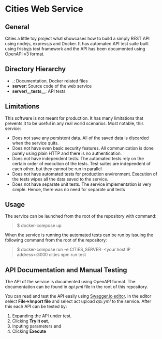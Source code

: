 # Cities Web Service

## General

Cities a little toy project what showcases how to build a simply REST
API using nodejs, expressjs and Docker. It has automated API test
suite built using frisbyjs test framework and the API has been
documented using OpenAPI v3 format.

## Directory Hierarchy

- **.**: Documentation, Docker related files
- **server**: Source code of the web service
- **server/\_\_tests\_\_**: API tests


## Limitations

This software is not meant for production. It has many limitations
that prevents it to be useful in any real world scenarios. Most
notable, this service:

- Does not save any persistent data. All of the saved data is
  discarded when the service quits.
- Does not have even basic security features. All communication is
  done purely using plain HTTP and there is no authentication.
- Does not have independent tests. The automated tests rely on
  the certain order of execution of the tests. Test suites are
  independent of each other, but they cannot be run in parallel
- Does not have automated tests for production environment.
  Execution of the tests wipes all the data saved to the service.
- Does not have separate unit tests. The service implementation is
  very simple. Hence, there was no need for separate unit tests

## Usage

The service can be launched from the root of the repository with command:

> $ docker-compose up

When the service is running the automated tests can be run by issuing
the following command from the root of the repository:

> $ docker-compose run -e CITIES_SERVER=\<your host IP address\>:3000 cities npm run test

## API Documentation and Manual Testing

The API of the service is documented using OpenAPI format. The
documentation can be found in *api.yml* file in the root of this
repository.

You can read and test the API easily using [Swagger.io
editor](https://editor.swagger.io/). In the editor select
**File->Import file** and select act upload *api.yml* to the
service. After this each API can be tested by:

1. Expanding the API under test,
1. Clicking **Try it out**,
1. Inputing parameters and
1. Clicking **Execute**


